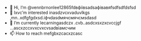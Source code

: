 - 👋 Hi, I’m @vennbrnonlee12865fdвфіівsadsафівавяfsdfsdfdsfsd
- 👀 Ixvc’m interested inasdzvcxvaduvlkgs ,mn..xdfgfgdxsd.іфчdasdмячсмячсмsdasd
- 🌱 I’m currently lecarningasdczx .cvb..asdcxsxzxcvccjgf ...ascxzccxvxcvxcvsadвіамсчим
- 📫 How to reach mefgbxzcacxzcasc
<!---ascadczxcsdavfvcxv
vernonlee12865/verngdfonlee1286gfd5 cxzis a ✨ special ✨ repozxczxczxcsitory because its `README.md` (this file) appears on your GitHub profile.
You can click the Preview likjnsdfk tocvbcv take a look at your changes.
--->
